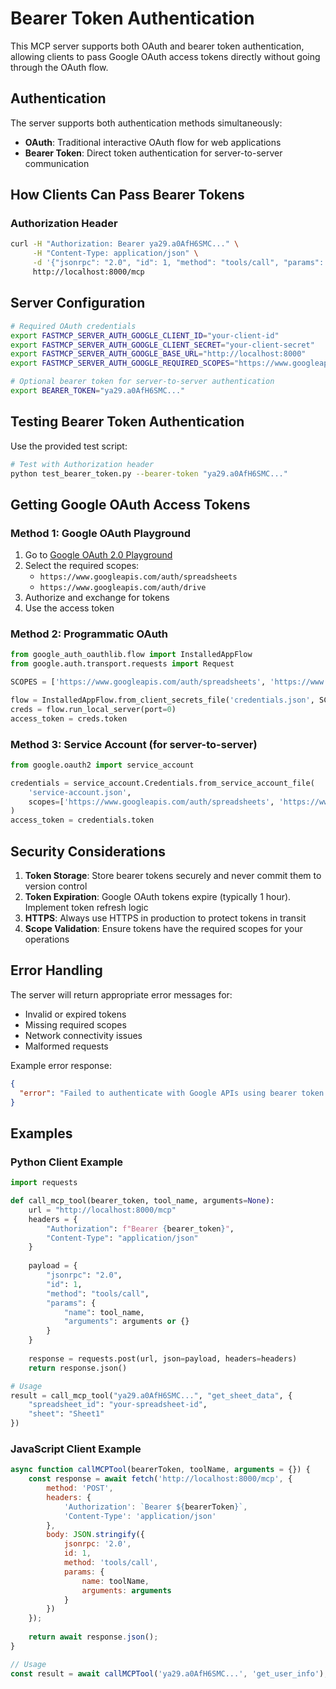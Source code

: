 # Bearer Token Authentication

This MCP server supports both OAuth and bearer token authentication, allowing clients to pass Google OAuth access tokens directly without going through the OAuth flow.

## Authentication

The server supports both authentication methods simultaneously:
- **OAuth**: Traditional interactive OAuth flow for web applications
- **Bearer Token**: Direct token authentication for server-to-server communication

## How Clients Can Pass Bearer Tokens

### Authorization Header
```bash
curl -H "Authorization: Bearer ya29.a0AfH6SMC..." \
     -H "Content-Type: application/json" \
     -d '{"jsonrpc": "2.0", "id": 1, "method": "tools/call", "params": {"name": "get_user_info", "arguments": {}}}' \
     http://localhost:8000/mcp
```

## Server Configuration

```bash
# Required OAuth credentials
export FASTMCP_SERVER_AUTH_GOOGLE_CLIENT_ID="your-client-id"
export FASTMCP_SERVER_AUTH_GOOGLE_CLIENT_SECRET="your-client-secret"
export FASTMCP_SERVER_AUTH_GOOGLE_BASE_URL="http://localhost:8000"
export FASTMCP_SERVER_AUTH_GOOGLE_REQUIRED_SCOPES="https://www.googleapis.com/auth/spreadsheets,https://www.googleapis.com/auth/drive"

# Optional bearer token for server-to-server authentication
export BEARER_TOKEN="ya29.a0AfH6SMC..."
```

## Testing Bearer Token Authentication

Use the provided test script:

```bash
# Test with Authorization header
python test_bearer_token.py --bearer-token "ya29.a0AfH6SMC..."
```

## Getting Google OAuth Access Tokens

### Method 1: Google OAuth Playground
1. Go to [Google OAuth 2.0 Playground](https://developers.google.com/oauthplayground/)
2. Select the required scopes:
   - `https://www.googleapis.com/auth/spreadsheets`
   - `https://www.googleapis.com/auth/drive`
3. Authorize and exchange for tokens
4. Use the access token

### Method 2: Programmatic OAuth
```python
from google_auth_oauthlib.flow import InstalledAppFlow
from google.auth.transport.requests import Request

SCOPES = ['https://www.googleapis.com/auth/spreadsheets', 'https://www.googleapis.com/auth/drive']

flow = InstalledAppFlow.from_client_secrets_file('credentials.json', SCOPES)
creds = flow.run_local_server(port=0)
access_token = creds.token
```

### Method 3: Service Account (for server-to-server)
```python
from google.oauth2 import service_account

credentials = service_account.Credentials.from_service_account_file(
    'service-account.json',
    scopes=['https://www.googleapis.com/auth/spreadsheets', 'https://www.googleapis.com/auth/drive']
)
access_token = credentials.token
```

## Security Considerations

1. **Token Storage**: Store bearer tokens securely and never commit them to version control
2. **Token Expiration**: Google OAuth tokens expire (typically 1 hour). Implement token refresh logic
3. **HTTPS**: Always use HTTPS in production to protect tokens in transit
4. **Scope Validation**: Ensure tokens have the required scopes for your operations

## Error Handling

The server will return appropriate error messages for:
- Invalid or expired tokens
- Missing required scopes
- Network connectivity issues
- Malformed requests

Example error response:
```json
{
  "error": "Failed to authenticate with Google APIs using bearer token: 401 Unauthorized"
}
```

## Examples

### Python Client Example
```python
import requests

def call_mcp_tool(bearer_token, tool_name, arguments=None):
    url = "http://localhost:8000/mcp"
    headers = {
        "Authorization": f"Bearer {bearer_token}",
        "Content-Type": "application/json"
    }
    
    payload = {
        "jsonrpc": "2.0",
        "id": 1,
        "method": "tools/call",
        "params": {
            "name": tool_name,
            "arguments": arguments or {}
        }
    }
    
    response = requests.post(url, json=payload, headers=headers)
    return response.json()

# Usage
result = call_mcp_tool("ya29.a0AfH6SMC...", "get_sheet_data", {
    "spreadsheet_id": "your-spreadsheet-id",
    "sheet": "Sheet1"
})
```

### JavaScript Client Example
```javascript
async function callMCPTool(bearerToken, toolName, arguments = {}) {
    const response = await fetch('http://localhost:8000/mcp', {
        method: 'POST',
        headers: {
            'Authorization': `Bearer ${bearerToken}`,
            'Content-Type': 'application/json'
        },
        body: JSON.stringify({
            jsonrpc: '2.0',
            id: 1,
            method: 'tools/call',
            params: {
                name: toolName,
                arguments: arguments
            }
        })
    });
    
    return await response.json();
}

// Usage
const result = await callMCPTool('ya29.a0AfH6SMC...', 'get_user_info');
```
